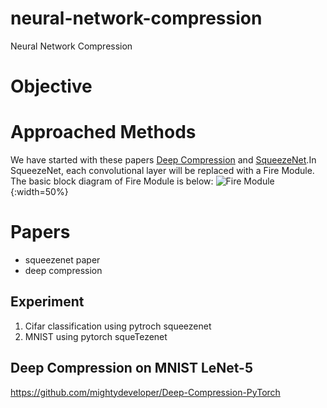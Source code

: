 
# neural-network-compression
Neural Network Compression

# Objective

# Approached Methods
We have started with these papers [Deep Compression](https://arxiv.org/abs/1510.00149) and  [SqueezeNet](https://arxiv.org/abs/1602.07360).In SqueezeNet, each convolutional layer will be replaced with a Fire Module. The basic block diagram of Fire Module is below:
![Fire Module](https://github.com/prashantksharma/neural-network-compression/blob/master/fire_module.png ){:width=50%}

# Papers
* squeezenet paper
* deep compression

## Experiment 
1. Cifar classification using pytroch squeezenet
2. MNIST using pytorch squeTezenet



## Deep Compression on MNIST LeNet-5
https://github.com/mightydeveloper/Deep-Compression-PyTorch


